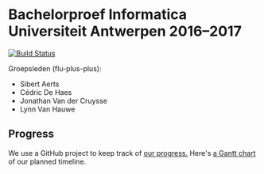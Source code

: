 # Bachelorproef Informatica Universiteit Antwerpen 2016–2017

[![Build Status](https://travis-ci.org/flu-plus-plus/bachelorproef.svg?branch=master)](https://travis-ci.org/flu-plus-plus/bachelorproef)

Groepsleden (flu-plus-plus):
* Sibert Aerts
* Cédric De Haes
* Jonathan Van der Cruysse
* Lynn Van Hauwe

## Progress

We use a GitHub project to keep track of [our progress.](https://github.com/flu-plus-plus/bachelorproef/projects/1) Here's [a Gantt chart](http://i.imgur.com/ilkTQZ7.png) of our planned timeline.
